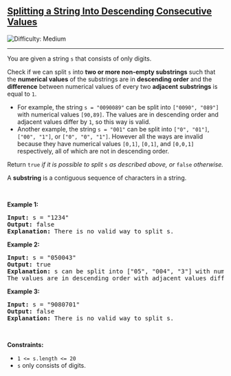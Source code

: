 <h2><a href="https://leetcode.com/problems/splitting-a-string-into-descending-consecutive-values">Splitting a String Into Descending Consecutive Values</a></h2> <img src='https://img.shields.io/badge/Difficulty-Medium-orange' alt='Difficulty: Medium' /><hr><p>You are given a string <code>s</code> that consists of only digits.</p>

<p>Check if we can split <code>s</code> into <strong>two or more non-empty substrings</strong> such that the <strong>numerical values</strong> of the substrings are in <strong>descending order</strong> and the <strong>difference</strong> between numerical values of every two <strong>adjacent</strong> <strong>substrings</strong> is equal to <code>1</code>.</p>

<ul>
	<li>For example, the string <code>s = &quot;0090089&quot;</code> can be split into <code>[&quot;0090&quot;, &quot;089&quot;]</code> with numerical values <code>[90,89]</code>. The values are in descending order and adjacent values differ by <code>1</code>, so this way is valid.</li>
	<li>Another example, the string <code>s = &quot;001&quot;</code> can be split into <code>[&quot;0&quot;, &quot;01&quot;]</code>, <code>[&quot;00&quot;, &quot;1&quot;]</code>, or <code>[&quot;0&quot;, &quot;0&quot;, &quot;1&quot;]</code>. However all the ways are invalid because they have numerical values <code>[0,1]</code>, <code>[0,1]</code>, and <code>[0,0,1]</code> respectively, all of which are not in descending order.</li>
</ul>

<p>Return <code>true</code> <em>if it is possible to split</em> <code>s</code>​​​​​​ <em>as described above</em><em>, or </em><code>false</code><em> otherwise.</em></p>

<p>A <strong>substring</strong> is a contiguous sequence of characters in a string.</p>

<p>&nbsp;</p>
<p><strong class="example">Example 1:</strong></p>

<pre>
<strong>Input:</strong> s = &quot;1234&quot;
<strong>Output:</strong> false
<strong>Explanation:</strong> There is no valid way to split s.
</pre>

<p><strong class="example">Example 2:</strong></p>

<pre>
<strong>Input:</strong> s = &quot;050043&quot;
<strong>Output:</strong> true
<strong>Explanation:</strong> s can be split into [&quot;05&quot;, &quot;004&quot;, &quot;3&quot;] with numerical values [5,4,3].
The values are in descending order with adjacent values differing by 1.
</pre>

<p><strong class="example">Example 3:</strong></p>

<pre>
<strong>Input:</strong> s = &quot;9080701&quot;
<strong>Output:</strong> false
<strong>Explanation:</strong> There is no valid way to split s.
</pre>

<p>&nbsp;</p>
<p><strong>Constraints:</strong></p>

<ul>
	<li><code>1 &lt;= s.length &lt;= 20</code></li>
	<li><code>s</code> only consists of digits.</li>
</ul>
